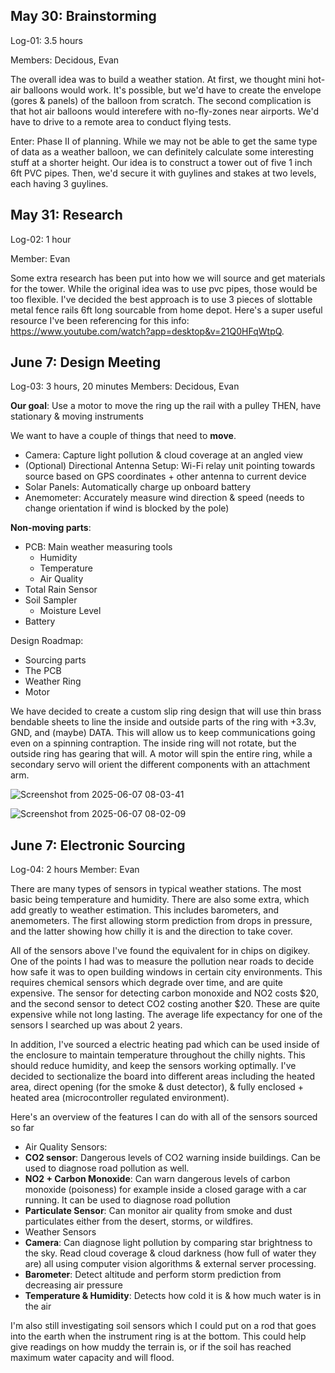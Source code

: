 ## May 30: Brainstorming
Log-01: 3.5 hours

Members: Decidous, Evan

The overall idea was to build a weather station. At first, we thought mini hot-air balloons would work. It's possible, but we'd have to create the envelope (gores & panels) of the balloon from scratch. The second complication is that hot air balloons would interefere with no-fly-zones near airports. We'd have to drive to a remote area to conduct flying tests.

Enter: Phase II of planning. While we may not be able to get the same type of data as a weather balloon, we can definitely calculate some interesting stuff at a shorter height. Our idea is to construct a tower out of five 1 inch 6ft PVC pipes. Then, we'd secure it with guylines and stakes at two levels, each having 3 guylines. 

## May 31: Research
Log-02: 1 hour

Member: Evan

Some extra research has been put into how we will source and get materials for the tower. While the original idea was to use pvc pipes, those would be too flexible. I've decided the best approach is to use 3 pieces of slottable metal fence rails 6ft long sourcable from home depot. Here's a super useful resource I've been referencing for this info: https://www.youtube.com/watch?app=desktop&v=21Q0HFqWtpQ.

## June 7: Design Meeting

Log-03: 3 hours, 20 minutes
Members: Decidous, Evan

**Our goal**: Use a motor to move the ring up the rail with a pulley
THEN, have stationary & moving instruments

We want to have a couple of things that need to **move**.
* Camera: Capture light pollution & cloud coverage at an angled view
* (Optional) Directional Antenna Setup: Wi-Fi relay unit pointing towards source based on GPS coordinates + other antenna to current device
* Solar Panels: Automatically charge up onboard battery
* Anemometer: Accurately measure wind direction & speed (needs to change orientation if wind is blocked by the pole)

**Non-moving parts**:
* PCB: Main weather measuring tools
  * Humidity
  * Temperature
  * Air Quality
* Total Rain Sensor
* Soil Sampler
  * Moisture Level
* Battery

Design Roadmap:
* Sourcing parts
* The PCB
* Weather Ring
* Motor

We have decided to create a custom slip ring design that will use thin brass bendable sheets to line the inside and outside parts of the ring with +3.3v, GND, and (maybe) DATA. This will allow us to keep communications going even on a spinning contraption. The inside ring will not rotate, but the outside ring has gearing that will. A motor will spin the entire ring, while a secondary servo will orient the different components with an attachment arm.

![Screenshot from 2025-06-07 08-03-41](https://github.com/user-attachments/assets/e51ba312-24f4-4c4c-aef4-2787b678b83b)

![Screenshot from 2025-06-07 08-02-09](https://github.com/user-attachments/assets/60e50c07-3812-4a70-ba0f-7afceeda7bf0)

## June 7: Electronic Sourcing

Log-04: 2 hours
Member: Evan

There are many types of sensors in typical weather stations. The most basic being temperature and humidity. There are also some extra, which add greatly to weather estimation. This includes barometers, and anemometers. The first allowing storm prediction from drops in pressure, and the latter showing how chilly it is and the direction to take cover.

All of the sensors above I've found the equivalent for in chips on digikey. One of the points I had was to measure the pollution near roads to decide how safe it was to open building windows in certain city environments. This requires chemical sensors which degrade over time, and are quite expensive. The sensor for detecting carbon monoxide and NO2 costs $20, and the second sensor to detect CO2 costing another $20. These are quite expensive while not long lasting. The average life expectancy for one of the sensors I searched up was about 2 years.

In addition, I've sourced a electric heating pad which can be used inside of the enclosure to maintain temperature throughout the chilly nights. This should reduce humidity, and keep the sensors working optimally. I've decided to sectionalize the board into different areas including the heated area, direct opening (for the smoke & dust detector), & fully enclosed + heated area (microcontroller regulated environment).

Here's an overview of the features I can do with all of the sensors sourced so far
* Air Quality Sensors:
 * **CO2 sensor**: Dangerous levels of CO2 warning inside buildings. Can be used to diagnose road pollution as well.
 * **NO2 + Carbon Monoxide**: Can warn dangerous levels of carbon monoxide (poisoness) for example inside a closed garage with a car running. It can be used to diagnose road pollution
 * **Particulate Sensor**: Can monitor air quality from smoke and dust particulates either from the desert, storms, or wildfires.
* Weather Sensors
 * **Camera**: Can diagnose light pollution by comparing star brightness to the sky. Read cloud coverage & cloud darkness (how full of water they are) all using computer vision algorithms & external server processing.
 * **Barometer**: Detect altitude and perform storm prediction from decreasing air pressure
 * **Temperature & Humidity**: Detects how cold it is & how much water is in the air

I'm also still investigating soil sensors which I could put on a rod that goes into the earth when the instrument ring is at the bottom. This could help give readings on how muddy the terrain is, or if the soil has reached maximum water capacity and will flood.
